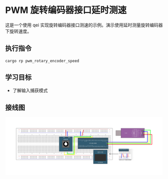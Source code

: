 # PWM 旋转编码器接口延时测速

这是一个使用 qei 实现旋转编码器接口测速的示例。演示使用延时测量旋转编码器下旋转速度。

## 执行指令

```shell
cargo rp pwm_rotary_encoder_speed
```

## 学习目标

- 了解输入捕获模式

## 接线图

![](../../images/../../images/6-8%20编码器接口测速.jpg)
